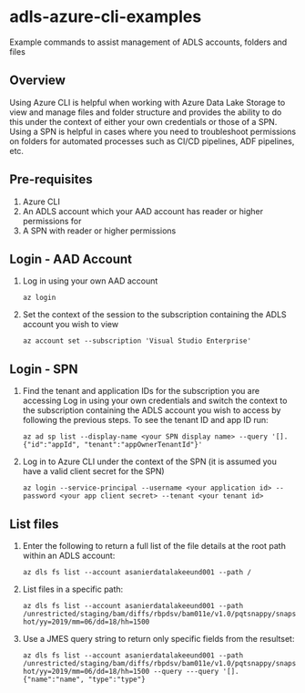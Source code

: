 # adls-azure-cli-examples
Example commands to assist management of ADLS accounts, folders and files

## Overview
Using Azure CLI is helpful when working with Azure Data Lake Storage to view and manage files and folder structure and provides the ability to do this under the context of either your own credentials or those of a SPN.  Using a SPN is helpful in cases where you need to troubleshoot permissions on folders for automated processes such as CI/CD pipelines, ADF pipelines, etc.

## Pre-requisites
1. Azure CLI
2. An ADLS account which your AAD account has reader or higher permissions for
3. A SPN with reader or higher permissions

## Login - AAD Account
1. Log in using your own AAD account

    `az login`

2. Set the context of the session to the subscription containing the ADLS account you wish to view

    `az account set --subscription 'Visual Studio Enterprise'`

## Login - SPN
1. Find the tenant and application IDs for the subscription you are accessing
    Log in using your own credentials and switch the context to the subscription containing the ADLS account you wish to access by following the previous steps.  To see the tenant ID and app ID run:

    `az ad sp list --display-name <your SPN display name> --query '[].{"id":"appId", "tenant":"appOwnerTenantId"}'`

2. Log in to Azure CLI under the context of the SPN (it is assumed you have a valid client secret for the SPN)

    `az login --service-principal --username <your application id> --password <your app client secret> --tenant <your tenant id>`

## List files
1. Enter the following to return a full list of the file details at the root path within an ADLS account:

    `az dls fs list --account asanierdatalakeeund001 --path /`

2. List files in a specific path:

    `az dls fs list --account asanierdatalakeeund001 --path /unrestricted/staging/bam/diffs/rbpdsv/bam011e/v1.0/pqtsnappy/snapshot/yy=2019/mm=06/dd=18/hh=1500`

3. Use a JMES query string to return only specific fields from the resultset:

    `az dls fs list --account asanierdatalakeeund001 --path /unrestricted/staging/bam/diffs/rbpdsv/bam011e/v1.0/pqtsnappy/snapshot/yy=2019/mm=06/dd=18/hh=1500 --query ---query '[].{"name":"name", "type":"type"}`